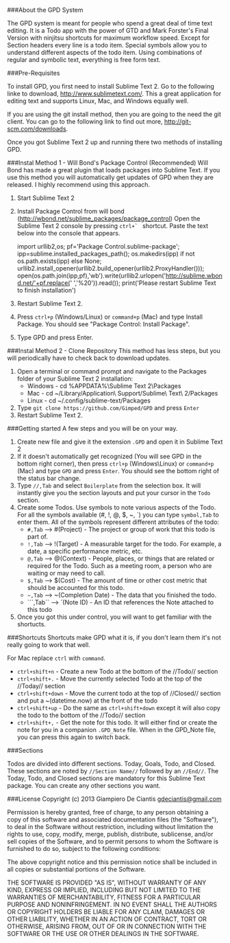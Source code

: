 ###About the GPD System

The GPD system is meant for people who spend a great deal of time text editing. It is a Todo app with the power of GTD and Mark Forster's Final Version with ninjitsu shortcuts for maximum workflow speed. Except for Section headers every line is a todo item. Special symbols allow you to understand different aspects of the todo item. Using combinations of regular and symbolic text, everything is free form text.  

###Pre-Requisites

To install GPD, you first need to install Sublime Text 2. Go to the following linke to download, http://www.sublimetext.com/. This a great application for editing text and supports Linux, Mac, and Windows equally well.

If you are using the git install method, then you are going to the need the git client. You can go to the following link to find out more, http://git-scm.com/downloads.

Once you got Sublime Text 2 up and running there two methods of installing GPD.

###Instal Method 1 - Will Bond's Package Control (Recommended)
Will Bond has made a great plugin that loads packages into Sublime Text. If you use this method you will automatically get updates of GPD when they are released. I highly recommend using this approach.

1. Start Sublime Text 2
2. Install Package Control from will bond (http://wbond.net/sublime_packages/package_control)
Open the Sublime Text 2 console by pressing ``ctrl+` `` shortcut. Paste the text below into the console that appears.
	
	import urllib2,os; pf='Package Control.sublime-package'; ipp=sublime.installed_packages_path(); os.makedirs(ipp) if not os.path.exists(ipp) else None; urllib2.install_opener(urllib2.build_opener(urllib2.ProxyHandler())); open(os.path.join(ipp,pf),'wb').write(urllib2.urlopen('http://sublime.wbond.net/'+pf.replace(' ','%20')).read()); print('Please restart Sublime Text to finish installation')
	
3. Restart Sublime Text 2.
4. Press `ctrl+p` (Windows/Linux) or `command+p` (Mac) and type Install Package. You should see "Package Control: Install Package".
5. Type GPD and press Enter.

###Instal Method 2 - Clone Repository
This method has less steps, but you will periodically have to check back to download updates. 

1. Open a terminal or command prompt and navigate to the Packages folder of your Sublime Text 2 installation:
	* Windows - cd %APPDATA%\Sublime Text 2\Packages
	* Mac - cd ~/Library/Application\ Support/Sublime\ Text\ 2/Packages
	* Linux - cd ~/.config/sublime-text/Packages
2. Type `git clone https://github.com/Gimped/GPD` and press `Enter`
3. Restart Sublime Text 2.

###Getting started
A few steps and you will be on your way.

1. Create new file and give it the extension `.GPD` and open it in Sublime Text 2
2. If it doesn't automatically get recognized (You will see GPD in the bottom right corner), then press `ctrl+p` (Windows\Linux) or `command+p` (Mac) and type `GPD` and press `Enter`. You should see the bottom right of the status bar change.
3. Type `//,Tab` and select `Boilerplate` from the selection box. It will instantly give you the section layouts and put your cursor in the `Todo` section.
4. Create some Todos. Use symbols to note various aspects of the Todo. For all the symbols available (#, !, @, $, ~, \`) you can type `symbol,Tab` to enter them. All of the symbols represent different attributes of the todo:
	* `#,Tab` --> #(Project) - The project or group of work that this todo is part of.
	* `!,Tab` --> !(Target) - A measurable target for the todo. For example, a date, a specific performance metric, etc.
	* `@,Tab` --> @(Context) - People, places, or things that are related or required for the Todo. Such as a meeting room, a person who are waiting or may need to call.
	* `$,Tab` --> $(Cost) - The amount of time or other cost metric that should be accounted for this todo.
	* `~,Tab` --> ~(Completion Date) - The data that you finished the todo.
	* ```,Tab`` --> `(Note ID) - An ID that references the Note attached to this todo
5. Once you got this under control, you will want to get familiar with the shortucts. 

###Shortcuts
Shortcuts make GPD what it is, if you don't learn them it's not really going to work that well.

For Mac replace `ctrl` with `command`.

* `ctrl+shift+n` - Create a new Todo at the bottom of the //Todo// section
* `ctrl+shift+.` - Move the currently selected Todo at the top of the //Today// section
* `ctrl+shift+down` - Move the current todo at the top of //Closed// section and put a ~(datetime.now) at the front of the todo
* `ctrl+shift+up` - Do the same as `ctrl+shift+down` except it will also copy the todo to the bottom of the //Todo// section
* `ctrl+shift+,` - Get the note for this todo. It will either find or create the note for you in a companion `.GPD_Note` file. When in the GPD_Note file, you can press this again to switch back.

###Sections

Todos are divided into different sections. Today, Goals, Todo, and Closed. These sections are noted by `//Section Name//` followed by an `//End//`. The Today, Todo, and Closed sections are mandatory for this Sublime Text package. You can create any other sections you want.


###License
Copyright (c) 2013 Giampiero De Ciantis <gdeciantis@gmail.com>

Permission is hereby granted, free of charge, to any person obtaining a copy of this software and associated documentation files (the "Software"), to deal in the Software without restriction, including without limitation the rights to use, copy, modify, merge, publish, distribute, sublicense, and/or sell copies of the Software, and to permit persons to whom the Software is furnished to do so, subject to the following conditions:

The above copyright notice and this permission notice shall be included in all copies or substantial portions of the Software.

THE SOFTWARE IS PROVIDED "AS IS", WITHOUT WARRANTY OF ANY KIND, EXPRESS OR IMPLIED, INCLUDING BUT NOT LIMITED TO THE WARRANTIES OF MERCHANTABILITY, FITNESS FOR A PARTICULAR PURPOSE AND NONINFRINGEMENT. IN NO EVENT SHALL THE AUTHORS OR COPYRIGHT HOLDERS BE LIABLE FOR ANY CLAIM, DAMAGES OR OTHER LIABILITY, WHETHER IN AN ACTION OF CONTRACT, TORT OR OTHERWISE, ARISING FROM, OUT OF OR IN CONNECTION WITH THE SOFTWARE OR THE USE OR OTHER DEALINGS IN THE SOFTWARE.
